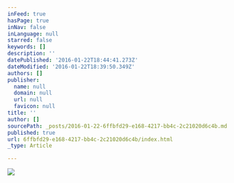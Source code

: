 ```yaml
---
inFeed: true
hasPage: true
inNav: false
inLanguage: null
starred: false
keywords: []
description: ''
datePublished: '2016-01-22T18:44:41.273Z'
dateModified: '2016-01-22T18:39:50.349Z'
authors: []
publisher:
  name: null
  domain: null
  url: null
  favicon: null
title: ''
author: []
sourcePath: _posts/2016-01-22-6ffbfd29-e168-4217-bb4c-2c21020d6c4b.md
published: true
url: 6ffbfd29-e168-4217-bb4c-2c21020d6c4b/index.html
_type: Article

---
```

![](https://the-grid-user-content.s3-us-west-2.amazonaws.com/fc4645fd-f42a-4766-9fa3-ea482356e90b.jpg)